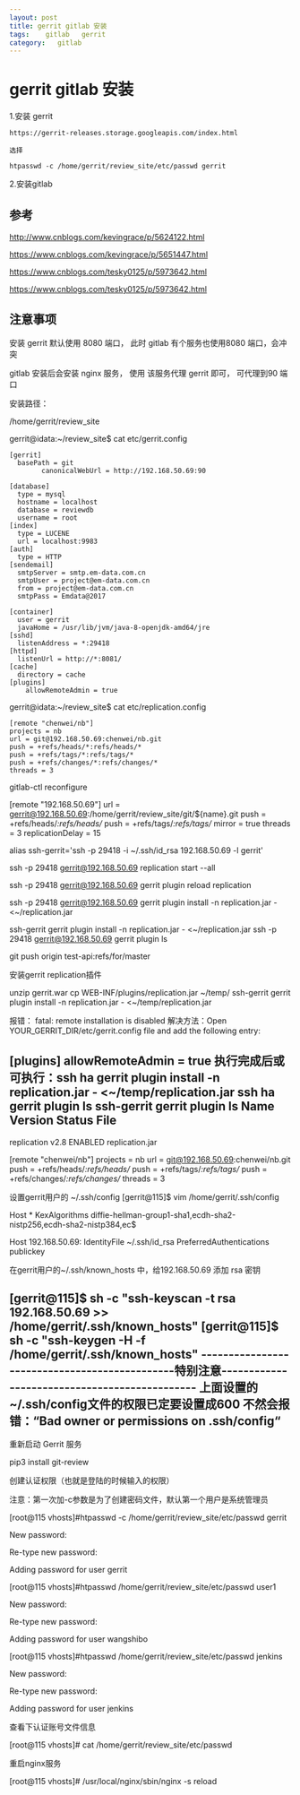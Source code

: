 ```yaml
---
layout: post
title: gerrit gitlab 安装
tags:    gitlab   gerrit
category:   gitlab
---
```


# gerrit gitlab 安装

1.安装 gerrit 

    https://gerrit-releases.storage.googleapis.com/index.html
     
    选择 

    htpasswd -c /home/gerrit/review_site/etc/passwd gerrit


2.安装gitlab

## 参考

http://www.cnblogs.com/kevingrace/p/5624122.html

https://www.cnblogs.com/kevingrace/p/5651447.html

https://www.cnblogs.com/tesky0125/p/5973642.html

https://www.cnblogs.com/tesky0125/p/5973642.html


## 注意事项

安装 gerrit 默认使用 8080 端口， 此时 gitlab 有个服务也使用8080 端口，会冲突

gitlab 安装后会安装 nginx 服务， 使用 该服务代理 gerrit 即可， 可代理到90 端口

安装路径：
  
/home/gerrit/review_site

gerrit@idata:~/review_site$ cat etc/gerrit.config 
```
[gerrit]
  basePath = git
        canonicalWebUrl = http://192.168.50.69:90

[database]
  type = mysql
  hostname = localhost
  database = reviewdb
  username = root
[index]
  type = LUCENE
  url = localhost:9983
[auth]
  type = HTTP
[sendemail]
  smtpServer = smtp.em-data.com.cn
  smtpUser = project@em-data.com.cn
  from = project@em-data.com.cn
  smtpPass = Emdata@2017

[container]
  user = gerrit
  javaHome = /usr/lib/jvm/java-8-openjdk-amd64/jre
[sshd]
  listenAddress = *:29418
[httpd]
  listenUrl = http://*:8081/
[cache]
  directory = cache
[plugins]
    allowRemoteAdmin = true

```

gerrit@idata:~/review_site$ cat etc/replication.config 
```
[remote "chenwei/nb"]
projects = nb
url = git@192.168.50.69:chenwei/nb.git
push = +refs/heads/*:refs/heads/*
push = +refs/tags/*:refs/tags/*
push = +refs/changes/*:refs/changes/*
threads = 3
```





gitlab-ctl reconfigure




[remote "192.168.50.69"]
url = gerrit@192.168.50.69:/home/gerrit/review_site/git/${name}.git
push = +refs/heads/*:refs/heads/*
push = +refs/tags/*:refs/tags/*
mirror = true
threads = 3
replicationDelay = 15



alias ssh-gerrit='ssh -p 29418 -i ~/.ssh/id_rsa 192.168.50.69 -l gerrit'


ssh -p 29418 gerrit@192.168.50.69 replication start --all


ssh -p 29418 gerrit@192.168.50.69 gerrit plugin reload replication



ssh -p 29418 gerrit@192.168.50.69 gerrit plugin install -n replication.jar - <~/replication.jar


ssh-gerrit gerrit plugin install -n replication.jar - <~/replication.jar
ssh -p 29418 gerrit@192.168.50.69 gerrit plugin ls



git push origin test-api:refs/for/master





安装gerrit replication插件

unzip gerrit.war
cp WEB-INF/plugins/replication.jar ~/temp/
ssh-gerrit gerrit plugin install -n replication.jar - <~/temp/replication.jar

报错：
fatal: remote installation is disabled
解决方法：Open YOUR_GERRIT_DIR/etc/gerrit.config file and add the following entry:

[plugins]
    allowRemoteAdmin = true
执行完成后或可执行：ssh ha gerrit plugin install -n replication.jar - <~/temp/replication.jar
ssh ha gerrit plugin ls
ssh-gerrit gerrit plugin ls
Name                           Version    Status   File
-------------------------------------------------------------------------------
replication                    v2.8       ENABLED  replication.jar






[remote "chenwei/nb"]
projects = nb
url = git@192.168.50.69:chenwei/nb.git
push = +refs/heads/*:refs/heads/*
push = +refs/tags/*:refs/tags/*
push = +refs/changes/*:refs/changes/*
threads = 3


设置gerrit用户的 ~/.ssh/config
[gerrit@115]$ vim /home/gerrit/.ssh/config


Host *
    KexAlgorithms diffie-hellman-group1-sha1,ecdh-sha2-nistp256,ecdh-sha2-nistp384,ec$

Host 192.168.50.69:
       IdentityFile ~/.ssh/id_rsa
       PreferredAuthentications publickey




在gerrit用户的~/.ssh/known_hosts 中，给192.168.50.69 添加 rsa 密钥


[gerrit@115]$ sh -c "ssh-keyscan -t rsa 192.168.50.69 >> /home/gerrit/.ssh/known_hosts"
[gerrit@115]$ sh -c "ssh-keygen -H -f /home/gerrit/.ssh/known_hosts"
----------------------------------------------特别注意----------------------------------------------
上面设置的~/.ssh/config文件的权限已定要设置成600
不然会报错：“Bad owner or permissions on .ssh/config“
----------------------------------------------------------------------------------------------------
重新启动 Gerrit 服务




 pip3 install git-review



创建认证权限（也就是登陆的时候输入的权限）

注意：第一次加-c参数是为了创建密码文件，默认第一个用户是系统管理员

[root@115 vhosts]#htpasswd -c /home/gerrit/review_site/etc/passwd  gerrit

New password:

Re-type new password:

Adding password for user gerrit

[root@115 vhosts]#htpasswd /home/gerrit/review_site/etc/passwd user1

New password:

Re-type new password:

Adding password for user wangshibo

[root@115 vhosts]#htpasswd /home/gerrit/review_site/etc/passwd jenkins

New password:

Re-type new password:

Adding password for user jenkins

查看下认证账号文件信息

[root@115 vhosts]# cat /home/gerrit/review_site/etc/passwd

重启nginx服务

[root@115 vhosts]# /usr/local/nginx/sbin/nginx -s reload

